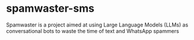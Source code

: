 # spamwaster-sms
Spamwaster is a project aimed at using Large Language Models (LLMs) as conversational bots to waste the time of text and WhatsApp spammers
